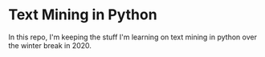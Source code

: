# Text Mining in Python
In this repo, I'm keeping the stuff I'm learning on text mining in python over the winter break in 2020.

